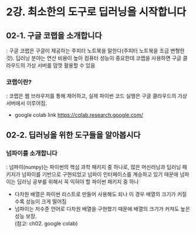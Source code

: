 # 2강. 최소한의 도구로 딥러닝을 시작합니다

## 02-1. 구글 코랩을 소개합니다
: 구글 코랩은 구글이 제공하는 주피터 노트북을 말한다(주피터 노트북을 조금 변형한 것). 딥러닝 분야는 연산 비용이 높아 컴퓨터 성능이 중요한데 코랩을 사용하면 구글 클라우드의 가상 서버를 맘껏 활용할 수 있음

### 코랩이란?
: 코랩은 웹 브라우저를 통해 제어하고, 실제 파이썬 코드 실행은 구글 클라우드의 가상 서버에서 이루어짐. 
- google colab link <https://colab.research.google.com/>

## 02-2. 딥러닝을 위한 도구들을 알아봅시다

### 넘파이를 소개합니다  
: 넘파이(numpy)는 파이썬의 핵심 과학 패키지 중 하나로, 많은 머신러닝과 딥러닝 패키지가 넘파이를 기반으로 구현되었고 넘파이 인터페이스를 계승하고 있기 때문에 넘파이는 딥러닝 공부를 위해서 꼭 익혀야 할 파이썬 패키지 중 하나  
- 다차원 배열은 파이썬 리스트로 만들어 사용해도 되나 이 경우 배열의 크기가 커질수록 성능이 크게 떨어짐
- 넘파이는 저수준 언어로 다차원 배열을 구현했기 때문에 배열의 크기가 커져도 높은 성능 보장.   
(참고: ch02. google colab)


